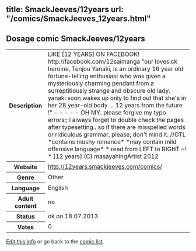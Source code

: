 title: SmackJeeves/12years
url: "/comics/SmackJeeves_12years.html"
---
Dosage comic SmackJeeves/12years
-----------------------------------------

<p id="msg"></p>
<script type="text/javascript">
if (window.location.search === '?edit_info_mail=sent_ok') {
  var elem = document.getElementById("msg");
  elem.innerHTML = 'Edited information sucessfully sent for review, which is usually done daily. Thanks!';
  elem.className = 'ok';
}
</script>
<table class="comicinfo">
<tr>
<th>Description</th><td>LIKE [12 YEARS] ON FACEBOOK! http://facebook.com/12saimanga &quot;our lovesick heroine, Tenjou Yanaki, is an ordinary 16 year old fortune-telling enthusiast who was given a mysteriously charming pendant from a surreptitiously strange and obscure old lady. yanaki soon wakes up only to find out that she's in her 28 year-old body ... 12 years from the future !&quot; - - - - - OH MY. please forgive my typo errors;; i always forget to double check the pages after typesetting.. so if there are misspelled words or ridiculous grammar, please, don't mind it. //OTL *contains mushy romance* *may contain mild offensive language* * read from LEFT to RIGHT ~! * [12 years] (C) masayahingArtist 2012</td>
</tr>
<tr>
<th>Website</th><td><a href="http://12years.smackjeeves.com/comics/">http://12years.smackjeeves.com/comics/</a></td>
</tr>
<tr>
<th>Genre</th><td>Other</td>
</tr>
<tr>
<th>Language</th><td>English</td>
</tr>
<tr>
<th>Adult content</th><td>no</td>
</tr>
<tr>
<th>Status</th><td>ok on 18.07.2013</td>
</tr>
<tr>
<th>Votes</th><td>0</td>
</tr>
</table>

[Edit this info](SmackJeeves_12years_edit.html) or go back to the [comic list](../comic-index.html).
